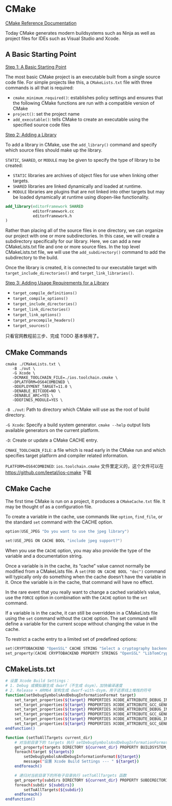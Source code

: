 # CMake

[CMake Reference Documentation](https://cmake.org/cmake/help/latest/manual/cmake.1.html)

Today CMake generates modern buildsystems such as Ninja as well as project files for IDEs such as Visual Studio and Xcode.

## A Basic Starting Point

[Step 1: A Basic Starting Point](https://cmake.org/cmake/help/latest/guide/tutorial/A%20Basic%20Starting%20Point.html)

The most basic CMake project is an executable built from a single source code file. For simple projects like this, a `CMakeLists.txt` file with three commands is all that is required:

- `cmake_minimum_required()`: establishes policy settings and ensures that the following CMake functions are run with a compatible version of CMake
- `project()`: set the project name
- `add_executable()`: tells CMake to create an executable using the specified source code files

[Step 2: Adding a Library](https://cmake.org/cmake/help/latest/guide/tutorial/Adding%20a%20Library.html)

To add a library in CMake, use the `add_library()` command and specify which source files should make up the library.

`STATIC`, `SHARED`, or `MODULE` may be given to specify the type of library to be created:

- `STATIC` libraries are archives of object files for use when linking other targets.
- `SHARED` libraries are linked dynamically and loaded at runtime.
- `MODULE` libraries are plugins that are not linked into other targets but may be loaded dynamically at runtime using dlopen-like functionality.

```cmake
add_library(editorFramework SHARED
            editorFramework.cc
            editorFramework.h
)
```

Rather than placing all of the source files in one directory, we can organize our project with one or more subdirectories. In this case, we will create a subdirectory specifically for our library. Here, we can add a new CMakeLists.txt file and one or more source files. In the top level CMakeLists.txt file, we will use the `add_subdirectory()` command to add the subdirectory to the build.

Once the library is created, it is connected to our executable target with `target_include_directories()` and `target_link_libraries()`.

[Step 3: Adding Usage Requirements for a Library](https://cmake.org/cmake/help/latest/guide/tutorial/Adding%20Usage%20Requirements%20for%20a%20Library.html)

- `target_compile_definitions()`
- `target_compile_options()`
- `target_include_directories()`
- `target_link_directories()`
- `target_link_options()`
- `target_precompile_headers()`
- `target_sources()`

只看官网教程前三步、完成 TODO 基本够用了。

## CMake Commands

```
cmake ./CMakeLists.txt \
   -B ./out \
   -G Xcode \
   -DCMAKE_TOOLCHAIN_FILE=./ios.toolchain.cmake \
   -DPLATFORM=OS64COMBINED \
   -DDEPLOYMENT_TARGET=11.0 \
   -DENABLE_BITCODE=NO \
   -DENABLE_ARC=YES \
   -DDEFINES_MODULE=YES \
```

`-B ./out`: Path to directory which CMake will use as the root of build directory.

`-G Xcode`: Specify a build system generator. `cmake --help` output lists available generators on the current platform.

`-D`: Create or update a CMake CACHE entry.

`CMAKE_TOOLCHAIN_FILE`: a file which is read early in the CMake run and which specifies target platform and compiler related information.

`PLATFORM=OS64COMBINED`: `ios.toolchain.cmake` 文件里定义的，这个文件可以在 <https://github.com/leetal/ios-cmake> 下载

## CMake Cache

The first time CMake is run on a project, it produces a `CMakeCache.txt` file. It may be thought of as a configuration file.

To create a variable in the cache, use commands like `option`, `find_file`, or the standard `set` command with the CACHE option.

```c
option(USE_JPEG "Do you want to use the jpeg library")

set(USE_JPEG ON CACHE BOOL "include jpeg support?")
```

When you use the `CACHE` option, you may also provide the type of the variable and a documentation string.

Once a variable is in the cache, its “cache” value cannot normally be modified from a CMakeLists file. A `set(FOO ON CACHE BOOL "doc")` command will typically only do something when the cache doesn’t have the variable in it. Once the variable is in the cache, that command will have no effect.

In the rare event that you really want to change a cached variable’s value, use the `FORCE` option in combination with the `CACHE` option to the `set` command.

If a variable is in the cache, it can still be overridden in a CMakeLists file using the `set` command without the `CACHE` option. The set command will define a variable for the current scope without changing the value in the cache.

To restrict a cache entry to a limited set of predefined options:

```c
set(CRYPTOBACKEND "OpenSSL" CACHE STRING "Select a cryptography backend")
set_property(CACHE CRYPTOBACKEND PROPERTY STRINGS "OpenSSL" "LibTomCrypt" "LibDES")
```

## CMakeLists.txt

```bash
# 设置 Xcode Build Settings：
# 1. Debug 或模拟器生成 dwarf（不生成 dsym），加快编译速度
# 2. Release + ARM64 架构生成 dwarf-with-dsym，用于还原线上堆栈的符号
function(setDebugSymbolsAndDebugInformationFormat target)
    set_target_properties(${target} PROPERTIES XCODE_ATTRIBUTE_DEBUG_INFORMATION_FORMAT[variant=Debug] "dwarf")
    set_target_properties(${target} PROPERTIES XCODE_ATTRIBUTE_GCC_GENERATE_DEBUGGING_SYMBOLS[variant=Debug] "YES")
    set_target_properties(${target} PROPERTIES XCODE_ATTRIBUTE_DEBUG_INFORMATION_FORMAT[variant=Release][sdk=iphonesimulator*] "dwarf")
    set_target_properties(${target} PROPERTIES XCODE_ATTRIBUTE_GCC_GENERATE_DEBUGGING_SYMBOLS[variant=Release][sdk=iphonesimulator*] "YES")
    set_target_properties(${target} PROPERTIES XCODE_ATTRIBUTE_DEBUG_INFORMATION_FORMAT[variant=Release][sdk=iphoneos*] "dwarf-with-dsym")
    set_target_properties(${target} PROPERTIES XCODE_ATTRIBUTE_GCC_GENERATE_DEBUGGING_SYMBOLS[variant=Release][sdk=iphoneos*] "YES")
endfunction()

function (setToAllTargets current_dir)
    # 对当前目录下的 targets 执行 setDebugSymbolsAndDebugInformationFormat 函数
    get_property(targets DIRECTORY ${current_dir} PROPERTY BUILDSYSTEM_TARGETS)
    foreach(target ${targets})
        setDebugSymbolsAndDebugInformationFormat(${target})
        message("设置 Xcode Build Settings --- " ${target})
    endforeach()

    # 递归对当前目录下的所有子目录执行 setToAllTargets 函数
    get_property(subdirs DIRECTORY ${current_dir} PROPERTY SUBDIRECTORIES)
    foreach(subdir ${subdirs})
        setToAllTargets(${subdir})
    endforeach()
endfunction()
```
